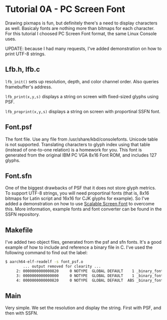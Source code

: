 Tutorial 0A - PC Screen Font
============================

Drawing pixmaps is fun, but definitely there's a need to display characters as well. Basicaly fonts
are nothing more than bitmaps for each character. For this tutorial I choosed PC Screen Font format,
the same Linux Console uses.

UPDATE: because I had many requests, I've added demonstration on how to print UTF-8 strings.

Lfb.h, lfb.c
------------

`lfb_init()` sets up resolution, depth, and color channel order. Also queries framebuffer's address.

`lfb_print(x,y,s)` displays a string on screen with fixed-sized glyphs using PSF.

`lfb_proprint(x,y,s)` displays a string on screen with proportinal SSFN font.

Font.psf
--------

The font file. Use any file from /usr/share/kbd/consolefonts. Unicode table is not supported. Translating
characters to glyph index using that table (instead of one-to-one relation) is a homework for you. This font
is generated from the original IBM PC VGA 8x16 Font ROM, and includes 127 glyphs.

Font.sfn
--------

One of the biggest drawbacks of PSF that it does not store glyph metrics. To support UTF-8 strings, you will
need proportinal fonts (that is, 8x16 bitmaps for Latin script and 16x16 for CJK glyphs for example). So I've
added a demonstration on how to use [Scalable Screen Font](https://gitlab.com/bztsrc/scalable-font2) to
overcome this. More information, example fonts and font converter can be found in the SSFN repository.

Makefile
--------

I've added two object files, generated from the psf and sfn fonts. It's a good example of how to
include and reference a binary file in C. I've used the following command to find out the label:

```sh
$ aarch64-elf-readelf -s font_psf.o
        ... output removed for clearity ...
     2: 0000000000000820     0 NOTYPE  GLOBAL DEFAULT    1 _binary_font_psf_end
     3: 0000000000000000     0 NOTYPE  GLOBAL DEFAULT    1 _binary_font_psf_start
     4: 0000000000000820     0 NOTYPE  GLOBAL DEFAULT  ABS _binary_font_psf_size
```

Main
----

Very simple. We set the resolution and display the string. First with PSF, and then with SSFN.
